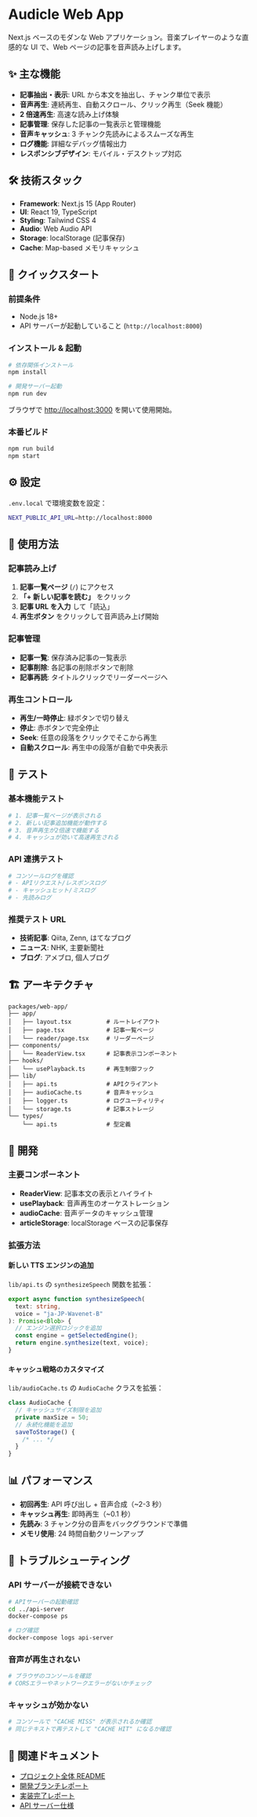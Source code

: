# Audicle Web App

Next.js ベースのモダンな Web アプリケーション。音楽プレイヤーのような直感的な UI で、Web ページの記事を音声読み上げします。

## ✨ 主な機能

- **記事抽出・表示**: URL から本文を抽出し、チャンク単位で表示
- **音声再生**: 連続再生、自動スクロール、クリック再生（Seek 機能）
- **2 倍速再生**: 高速な読み上げ体験
- **記事管理**: 保存した記事の一覧表示と管理機能
- **音声キャッシュ**: 3 チャンク先読みによるスムーズな再生
- **ログ機能**: 詳細なデバッグ情報出力
- **レスポンシブデザイン**: モバイル・デスクトップ対応

## 🛠️ 技術スタック

- **Framework**: Next.js 15 (App Router)
- **UI**: React 19, TypeScript
- **Styling**: Tailwind CSS 4
- **Audio**: Web Audio API
- **Storage**: localStorage (記事保存)
- **Cache**: Map-based メモリキャッシュ

## 🚀 クイックスタート

### 前提条件

- Node.js 18+
- API サーバーが起動していること (`http://localhost:8000`)

### インストール & 起動

```bash
# 依存関係インストール
npm install

# 開発サーバー起動
npm run dev
```

ブラウザで [http://localhost:3000](http://localhost:3000) を開いて使用開始。

### 本番ビルド

```bash
npm run build
npm start
```

## ⚙️ 設定

`.env.local` で環境変数を設定：

```bash
NEXT_PUBLIC_API_URL=http://localhost:8000
```

## 📱 使用方法

### 記事読み上げ

1. **記事一覧ページ** (`/`) にアクセス
2. **「+ 新しい記事を読む」** をクリック
3. **記事 URL を入力** して「読込」
4. **再生ボタン** をクリックして音声読み上げ開始

### 記事管理

- **記事一覧**: 保存済み記事の一覧表示
- **記事削除**: 各記事の削除ボタンで削除
- **記事再読**: タイトルクリックでリーダーページへ

### 再生コントロール

- **再生/一時停止**: 緑ボタンで切り替え
- **停止**: 赤ボタンで完全停止
- **Seek**: 任意の段落をクリックでそこから再生
- **自動スクロール**: 再生中の段落が自動で中央表示

## 🧪 テスト

### 基本機能テスト

```bash
# 1. 記事一覧ページが表示される
# 2. 新しい記事追加機能が動作する
# 3. 音声再生が2倍速で機能する
# 4. キャッシュが効いて高速再生される
```

### API 連携テスト

```bash
# コンソールログを確認
# - APIリクエスト/レスポンスログ
# - キャッシュヒット/ミスログ
# - 先読みログ
```

### 推奨テスト URL

- **技術記事**: Qiita, Zenn, はてなブログ
- **ニュース**: NHK, 主要新聞社
- **ブログ**: アメブロ, 個人ブログ

## 🏗️ アーキテクチャ

```
packages/web-app/
├── app/
│   ├── layout.tsx          # ルートレイアウト
│   ├── page.tsx            # 記事一覧ページ
│   └── reader/page.tsx     # リーダーページ
├── components/
│   └── ReaderView.tsx      # 記事表示コンポーネント
├── hooks/
│   └── usePlayback.ts      # 再生制御フック
├── lib/
│   ├── api.ts              # APIクライアント
│   ├── audioCache.ts       # 音声キャッシュ
│   ├── logger.ts           # ログユーティリティ
│   └── storage.ts          # 記事ストレージ
└── types/
    └── api.ts              # 型定義
```

## 🔧 開発

### 主要コンポーネント

- **ReaderView**: 記事本文の表示とハイライト
- **usePlayback**: 音声再生のオーケストレーション
- **audioCache**: 音声データのキャッシュ管理
- **articleStorage**: localStorage ベースの記事保存

### 拡張方法

#### 新しい TTS エンジンの追加

`lib/api.ts` の `synthesizeSpeech` 関数を拡張：

```typescript
export async function synthesizeSpeech(
  text: string,
  voice = "ja-JP-Wavenet-B"
): Promise<Blob> {
  // エンジン選択ロジックを追加
  const engine = getSelectedEngine();
  return engine.synthesize(text, voice);
}
```

#### キャッシュ戦略のカスタマイズ

`lib/audioCache.ts` の `AudioCache` クラスを拡張：

```typescript
class AudioCache {
  // キャッシュサイズ制限を追加
  private maxSize = 50;
  // 永続化機能を追加
  saveToStorage() {
    /* ... */
  }
}
```

## 📊 パフォーマンス

- **初回再生**: API 呼び出し + 音声合成（~2-3 秒）
- **キャッシュ再生**: 即時再生（~0.1 秒）
- **先読み**: 3 チャンク分の音声をバックグラウンドで準備
- **メモリ使用**: 24 時間自動クリーンアップ

## 🐛 トラブルシューティング

### API サーバーが接続できない

```bash
# APIサーバーの起動確認
cd ../api-server
docker-compose ps

# ログ確認
docker-compose logs api-server
```

### 音声が再生されない

```bash
# ブラウザのコンソールを確認
# CORSエラーやネットワークエラーがないかチェック
```

### キャッシュが効かない

```bash
# コンソールで "CACHE MISS" が表示されるか確認
# 同じテキストで再テストして "CACHE HIT" になるか確認
```

## 📖 関連ドキュメント

- [プロジェクト全体 README](../../README.md)
- [開発ブランチレポート](BRANCH_REPORT.md)
- [実装完了レポート](COMPLETION_REPORT.md)
- [API サーバー仕様](../api-server/README.md)
